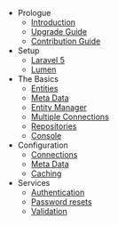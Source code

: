 - Prologue
    - [Introduction](/docs/{{version}}/orm/introduction)
    - [Upgrade Guide](/docs/{{version}}/orm/upgrade)
    - [Contribution Guide](/docs/{{version}}/orm/contributions)
- Setup
    - [Laravel 5](/docs/{{version}}/orm/installation)
    - [Lumen](/docs/{{version}}/orm/lumen)
- The Basics
    - [Entities](/docs/{{version}}/orm/entities)
    - [Meta Data](/docs/{{version}}/orm/meta-data)
    - [Entity Manager](/docs/{{version}}/orm/entity-manager)
    - [Multiple Connections](/docs/{{version}}/orm/multiple-connections)
    - [Repositories](/docs/{{version}}/orm/repositories)
    - [Console](/docs/{{version}}/orm/console)
- Configuration
    - [Connections](/docs/{{version}}/orm/connections)
    - [Meta Data](/docs/{{version}}/orm/meta-data-configuration)
    - [Caching](/docs/{{version}}/orm/caching)
- Services
    - [Authentication](/docs/{{version}}/orm/auth)
    - [Password resets](/docs/{{version}}/orm/passwords)
    - [Validation](/docs/{{version}}/orm/validation)
